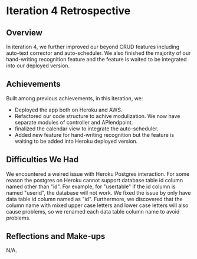 # Iteration 4 Retrospective

## Overview

In iteration 4, we further improved our beyond CRUD features including auto-text corrector and auto-scheduler. We also finished the majority of our hand-writing recognition feature and the feature is waited to be integrated into our deployed version. 

## Achievements

Built among previous achievements, in this iteration, we: 
  - Deployed the app both on Heroku and AWS. 
  - Refactored our code structure to achive modulization. We now have separate modules of controller and APIendpoint. 
  - finalized the calendar view to integrate the auto-scheduler. 
  - Added new feature for hand-writing recognition but the feature is waiting to be added into Heroku deployed version. 

## Difficulties We Had

We encountered a weired issue with Heroku Postgres interaction. For some reason the postgres on Heroku cannot support database table id column named other than "id". For example, for "usertable" if the id column is named "userid", the database will not work. We fixed the issue by only have data table id column named as "id". Furthermore, we discovered that the column name with mixed upper case letters and lower case letters will also cause problems, so we renamed each data table column name to avoid problems. 

## Reflections and Make-ups

N/A. 
